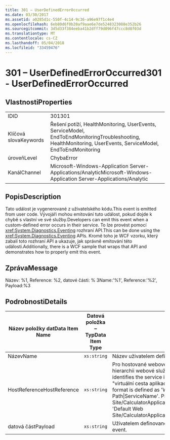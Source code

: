 ```yaml
---
title: 301 – UserDefinedErrorOccurred
ms.date: 03/30/2017
ms.assetid: a0285d1c-550f-4c14-9c36-a96e97f1c4e4
ms.openlocfilehash: 6eb80d6f0b20af9aae6e7de5248323088e352b26
ms.sourcegitcommit: 3d5d33f384eeba41b2dff79d096f47ccc8d8f03d
ms.translationtype: MT
ms.contentlocale: cs-CZ
ms.lasthandoff: 05/04/2018
ms.locfileid: "33459476"
---
```

# <a name="301---userdefinederroroccurred"></a><span data-ttu-id="6a5d2-102">301 – UserDefinedErrorOccurred</span><span class="sxs-lookup"><span data-stu-id="6a5d2-102">301 - UserDefinedErrorOccurred</span></span>
## <a name="properties"></a><span data-ttu-id="6a5d2-103">Vlastnosti</span><span class="sxs-lookup"><span data-stu-id="6a5d2-103">Properties</span></span>  
  
|||  
|-|-|  
|<span data-ttu-id="6a5d2-104">ID</span><span class="sxs-lookup"><span data-stu-id="6a5d2-104">ID</span></span>|<span data-ttu-id="6a5d2-105">301</span><span class="sxs-lookup"><span data-stu-id="6a5d2-105">301</span></span>|  
|<span data-ttu-id="6a5d2-106">Klíčová slova</span><span class="sxs-lookup"><span data-stu-id="6a5d2-106">Keywords</span></span>|<span data-ttu-id="6a5d2-107">Řešení potíží, HealthMonitoring, UserEvents, ServiceModel, EndToEndMonitoring</span><span class="sxs-lookup"><span data-stu-id="6a5d2-107">Troubleshooting, HealthMonitoring, UserEvents, ServiceModel, EndToEndMonitoring</span></span>|  
|<span data-ttu-id="6a5d2-108">úroveň</span><span class="sxs-lookup"><span data-stu-id="6a5d2-108">Level</span></span>|<span data-ttu-id="6a5d2-109">Chyba</span><span class="sxs-lookup"><span data-stu-id="6a5d2-109">Error</span></span>|  
|<span data-ttu-id="6a5d2-110">Kanál</span><span class="sxs-lookup"><span data-stu-id="6a5d2-110">Channel</span></span>|<span data-ttu-id="6a5d2-111">Microsoft-Windows-Application Server-Applications/Analytic</span><span class="sxs-lookup"><span data-stu-id="6a5d2-111">Microsoft-Windows-Application Server-Applications/Analytic</span></span>|  
  
## <a name="description"></a><span data-ttu-id="6a5d2-112">Popis</span><span class="sxs-lookup"><span data-stu-id="6a5d2-112">Description</span></span>  
 <span data-ttu-id="6a5d2-113">Tato událost je vygenerované z uživatelského kódu.</span><span class="sxs-lookup"><span data-stu-id="6a5d2-113">This event is emitted from user code.</span></span> <span data-ttu-id="6a5d2-114">Vývojáři mohou emitování tuto událost, pokud dojde k chybě s vlastní ve své služby.</span><span class="sxs-lookup"><span data-stu-id="6a5d2-114">Developers can emit this event when a custom-defined error occurs in their service.</span></span> <span data-ttu-id="6a5d2-115">To lze provést pomocí <xref:System.Diagnostics.Eventing> rozhraní API.</span><span class="sxs-lookup"><span data-stu-id="6a5d2-115">This can be done using the <xref:System.Diagnostics.Eventing> APIs.</span></span> <span data-ttu-id="6a5d2-116">Kromě toho je WCF vzorku, který zabalí toto rozhraní API a ukazuje, jak správně emitování této události.</span><span class="sxs-lookup"><span data-stu-id="6a5d2-116">Additionally, there is a WCF sample that wraps that API and demonstrates how to properly emit this event.</span></span>  
  
## <a name="message"></a><span data-ttu-id="6a5d2-117">Zpráva</span><span class="sxs-lookup"><span data-stu-id="6a5d2-117">Message</span></span>  
 <span data-ttu-id="6a5d2-118">Název: %1, Reference: %2, datové části: % 3</span><span class="sxs-lookup"><span data-stu-id="6a5d2-118">Name:'%1', Reference:'%2', Payload:%3</span></span>  
  
## <a name="details"></a><span data-ttu-id="6a5d2-119">Podrobnosti</span><span class="sxs-lookup"><span data-stu-id="6a5d2-119">Details</span></span>  
  
|<span data-ttu-id="6a5d2-120">Název položky dat</span><span class="sxs-lookup"><span data-stu-id="6a5d2-120">Data Item Name</span></span>|<span data-ttu-id="6a5d2-121">Datová položka – Typ</span><span class="sxs-lookup"><span data-stu-id="6a5d2-121">Data Item Type</span></span>|<span data-ttu-id="6a5d2-122">Popis</span><span class="sxs-lookup"><span data-stu-id="6a5d2-122">Description</span></span>|  
|--------------------|--------------------|-----------------|  
|<span data-ttu-id="6a5d2-123">Název</span><span class="sxs-lookup"><span data-stu-id="6a5d2-123">Name</span></span>|`xs:string`|<span data-ttu-id="6a5d2-124">Název uživatelem definované události.</span><span class="sxs-lookup"><span data-stu-id="6a5d2-124">The user-defined name of the event.</span></span>|  
|<span data-ttu-id="6a5d2-125">HostReference</span><span class="sxs-lookup"><span data-stu-id="6a5d2-125">HostReference</span></span>|`xs:string`|<span data-ttu-id="6a5d2-126">Pro hostované webové služby v tomto poli jednoznačně identifikuje v hierarchii webové služby.</span><span class="sxs-lookup"><span data-stu-id="6a5d2-126">For Web-hosted services, this field uniquely identifies the service in the Web hierarchy.</span></span> <span data-ttu-id="6a5d2-127">Formát je definovaný jako "virtuální cesta aplikace název webu&#124;virtuální cestu služby&#124;ServiceName'.</span><span class="sxs-lookup"><span data-stu-id="6a5d2-127">Its format is defined as 'Web Site Name Application Virtual Path&#124;Service Virtual Path&#124;ServiceName'.</span></span> <span data-ttu-id="6a5d2-128">Příklad: "Default Web Site/CalculatorApplication&#124;/CalculatorService.svc&#124;CalculatorService'.</span><span class="sxs-lookup"><span data-stu-id="6a5d2-128">Example: 'Default Web Site/CalculatorApplication&#124;/CalculatorService.svc&#124;CalculatorService'.</span></span>|  
|<span data-ttu-id="6a5d2-129">datová část</span><span class="sxs-lookup"><span data-stu-id="6a5d2-129">Payload</span></span>|`xs:string`|<span data-ttu-id="6a5d2-130">Uživatelem definované datové části události.</span><span class="sxs-lookup"><span data-stu-id="6a5d2-130">The user-defined payload of the event.</span></span>|

